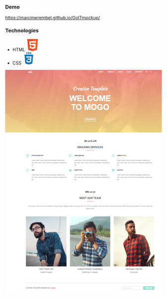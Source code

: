 ### Demo

https://marcinwrembel.github.io/GoITmockup/


### Technologies

- HTML <img src="https://github.com/devicons/devicon/blob/master/icons/html5/html5-original.svg" title="HTML5" alt="HTML" width="40" height="40"/>&nbsp;
- CSS <img src="https://github.com/devicons/devicon/blob/master/icons/css3/css3-plain-wordmark.svg"  title="CSS3" alt="CSS" width="40" height="40"/>&nbsp;

![mogo mockup](./images/MoGo.png "Mogo mockup")
